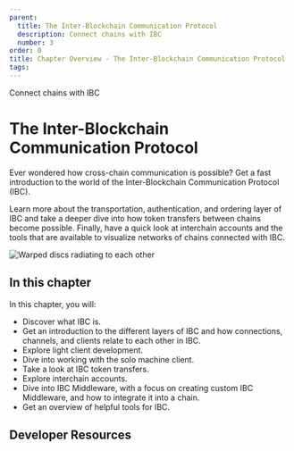 ```yaml
---
parent:
  title: The Inter-Blockchain Communication Protocol
  description: Connect chains with IBC
  number: 3
order: 0
title: Chapter Overview - The Inter-Blockchain Communication Protocol
tags:
---
```


<div class="tm-overline tm-rf-1 tm-lh-title tm-medium tm-muted">Connect chains with IBC</div>
<h1 class="mt-4 mb-6">The Inter-Blockchain Communication Protocol</h1>

Ever wondered how cross-chain communication is possible? Get a fast introduction to the world of the Inter-Blockchain Communication Protocol (IBC).

Learn more about the transportation, authentication, and ordering layer of IBC and take a deeper dive into how token transfers between chains become possible. Finally, have a quick look at interchain accounts and the tools that are available to visualize networks of chains connected with IBC.

![Warped discs radiating to each other](/ida_dev_portal_lp_hero-04-b.png)

## In this chapter

<HighlightBox type="learning">

In this chapter, you will:

* Discover what IBC is.
* Get an introduction to the different layers of IBC and how connections, channels, and clients relate to each other in IBC.
* Explore light client development.
* Dive into working with the solo machine client.
* Take a look at IBC token transfers.
* Explore interchain accounts.
* Dive into IBC Middleware, with a focus on creating custom IBC Middleware, and how to integrate it into a chain.
* Get an overview of helpful tools for IBC.

</HighlightBox>

<card-module/>

<!--## Next up

This chapter is all about the IBC protocol. Begin your cross-chain journey with an [introduction to IBC](./1-what-is-ibc.md).-->

## Developer Resources

<div v-for="resource in $themeConfig.resources">
  <Resource
    :title="resource.title"
    :description="resource.description"
    :links="resource.links"
    :image="resource.image"
    :large="true"
  />
  <br/>
</div>
